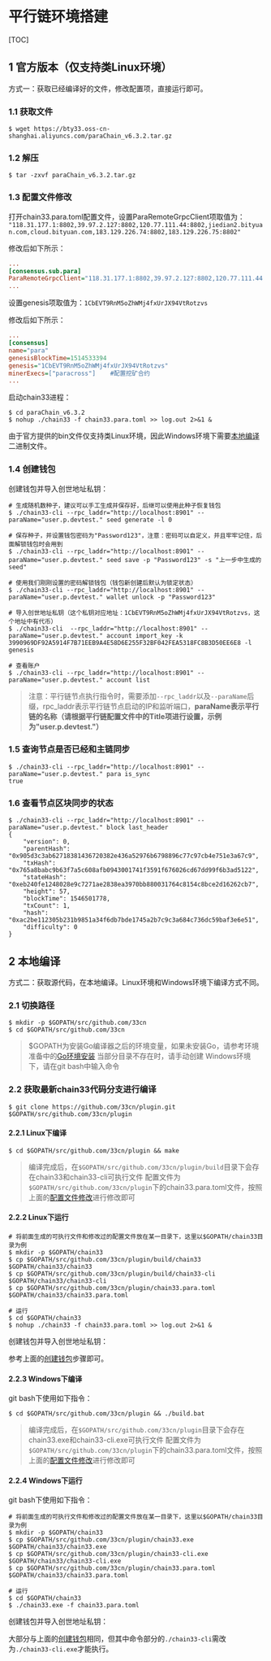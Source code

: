 # 平行链环境搭建

[TOC]

## 1 官方版本（仅支持类Linux环境）
方式一：获取已经编译好的文件，修改配置项，直接运行即可。

### 1.1 获取文件
```shell
$ wget https://bty33.oss-cn-shanghai.aliyuncs.com/paraChain_v6.3.2.tar.gz
```

### 1.2 解压
```shell
$ tar -zxvf paraChain_v6.3.2.tar.gz
```

### 1.3 配置文件修改

打开chain33.para.toml配置文件，设置ParaRemoteGrpcClient项取值为：  `"118.31.177.1:8802,39.97.2.127:8802,120.77.111.44:8802,jiedian2.bityuan.com,cloud.bityuan.com,183.129.226.74:8802,183.129.226.75:8802"`

修改后如下所示：

```ini
...
[consensus.sub.para]
ParaRemoteGrpcClient="118.31.177.1:8802,39.97.2.127:8802,120.77.111.44:8802,jiedian2.bityuan.com,cloud.bityuan.com,183.129.226.74:8802,183.129.226.75:8802"
...
```

设置genesis项取值为：`1CbEVT9RnM5oZhWMj4fxUrJX94VtRotzvs`

修改后如下所示：

```ini
...
[consensus]
name="para"
genesisBlockTime=1514533394
genesis="1CbEVT9RnM5oZhWMj4fxUrJX94VtRotzvs"
minerExecs=["paracross"]    #配置挖矿合约
...
```

启动chain33进程：

```shell
$ cd paraChain_v6.3.2
$ nohup ./chain33 -f chain33.para.toml >> log.out 2>&1 &
```

由于官方提供的bin文件仅支持类Linux环境，因此Windows环境下需要[本地编译](https://chain.33.cn/document/130#2%20%E6%9C%AC%E5%9C%B0%E7%BC%96%E8%AF%91)二进制文件。

### 1.4 创建钱包
创建钱包并导入创世地址私钥：

```shell
# 生成随机数种子，建议可以手工生成并保存好，后继可以使用此种子恢复钱包
$ ./chain33-cli --rpc_laddr="http://localhost:8901" --paraName="user.p.devtest." seed generate -l 0

# 保存种子，并设置钱包密码为"Password123"，注意：密码可以自定义，并且牢牢记住，后面解锁钱包时会用到
$ ./chain33-cli --rpc_laddr="http://localhost:8901" --paraName="user.p.devtest." seed save -p "Password123" -s "上一步中生成的seed"

# 使用我们刚刚设置的密码解锁钱包（钱包新创建后默认为锁定状态）
$ ./chain33-cli --rpc_laddr="http://localhost:8901" --paraName="user.p.devtest." wallet unlock -p "Password123"

# 导入创世地址私钥（这个私钥对应地址：1CbEVT9RnM5oZhWMj4fxUrJX94VtRotzvs，这个地址中有代币）
$ ./chain33-cli  --rpc_laddr="http://localhost:8901" --paraName="user.p.devtest." account import_key -k 3990969DF92A5914F7B71EEB9A4E58D6E255F32BF042FEA5318FC8B3D50EE6E8 -l genesis

# 查看账户
$ ./chain33-cli --rpc_laddr="http://localhost:8901" --paraName="user.p.devtest." account list
```
>注意：平行链节点执行指令时，需要添加`--rpc_laddr`以及`--paraName`后缀，rpc_laddr表示平行链节点启动的IP和监听端口，**paraName表示平行链的名称（请根据平行链配置文件中的Title项进行设置，示例为"user.p.devtest."）**

### 1.5 查询节点是否已经和主链同步

```shell
$ ./chain33-cli --rpc_laddr="http://localhost:8901" --paraName="user.p.devtest." para is_sync
true
```

### 1.6 查看节点区块同步的状态

```shell
$ ./chain33-cli --rpc_laddr="http://localhost:8901" --paraName="user.p.devtest." block last_header
{
    "version": 0,
    "parentHash": "0x905d3c3ab62718381436720382e436a52976b6798896c77c97cb4e751e3a67c9",
    "txHash": "0x765a8babc9b63f7a5c608afb0943001741f3591f676026cd67dd99f6b3ad5122",
    "stateHash": "0xeb240fe1248028e9c7271ae2838ea3970bb880031764c8154c8bce2d16262cb7",
    "height": 57,
    "blockTime": 1546501778,
    "txCount": 1,
    "hash": "0xac2be112305b231b9851a34f6db7bde1745a2b7c9c3a684c736dc59baf3e6e51",
    "difficulty": 0
}
```

## 2 本地编译
方式二：获取源代码，在本地编译。Linux环境和Windows环境下编译方式不同。

### 2.1 切换路径

```shell
$ mkdir -p $GOPATH/src/github.com/33cn
$ cd $GOPATH/src/github.com/33cn
```

>$GOPATH为安装Go编译器之后的环境变量，如果未安装Go，请参考环境准备中的[Go环境安装](https://chain.33.cn/document/81#1.1%20Go%20%E7%8E%AF%E5%A2%83%E5%AE%89%E8%A3%85)
>当部分目录不存在时，请手动创建
>Windows环境下，请在git bash中输入命令

### 2.2 获取最新chain33代码分支进行编译
```shell
$ git clone https://github.com/33cn/plugin.git $GOPATH/src/github.com/33cn/plugin
```

#### 2.2.1 Linux下编译
```shell
$ cd $GOPATH/src/github.com/33cn/plugin && make
```

>编译完成后，在`$GOPATH/src/github.com/33cn/plugin/build`目录下会存在chain33和chain33-cli可执行文件
>配置文件为`$GOPATH/src/github.com/33cn/plugin`下的chain33.para.toml文件，按照上面的[配置文件修改](https://chain.33.cn/document/130#1.3%20%E9%85%8D%E7%BD%AE%E6%96%87%E4%BB%B6%E4%BF%AE%E6%94%B9)进行修改即可

#### 2.2.2 Linux下运行

```shell
# 将前面生成的可执行文件和修改过的配置文件放在某一目录下，这里以$GOPATH/chain33目录为例
$ mkdir -p $GOPATH/chain33
$ cp $GOPATH/src/github.com/33cn/plugin/build/chain33 $GOPATH/chain33/chain33
$ cp $GOPATH/src/github.com/33cn/plugin/build/chain33-cli $GOPATH/chain33/chain33-cli
$ cp $GOPATH/src/github.com/33cn/plugin/chain33.para.toml $GOPATH/chain33/chain33.para.toml

# 运行
$ cd $GOPATH/chain33
$ nohup ./chain33 -f chain33.para.toml >> log.out 2>&1 &
```

创建钱包并导入创世地址私钥：

参考上面的[创建钱包](https://chain.33.cn/document/130#1.4%20%E5%88%9B%E5%BB%BA%E9%92%B1%E5%8C%85)步骤即可。

#### 2.2.3 Windows下编译
git bash下使用如下指令：

```shell
$ cd $GOPATH/src/github.com/33cn/plugin && ./build.bat
```

>编译完成后，在`$GOPATH/src/github.com/33cn/plugin`目录下会存在chain33.exe和chain33-cli.exe可执行文件
>配置文件为`$GOPATH/src/github.com/33cn/plugin`下的chain33.para.toml文件，按照上面的[配置文件修改](https://chain.33.cn/document/130#1.3%20%E9%85%8D%E7%BD%AE%E6%96%87%E4%BB%B6%E4%BF%AE%E6%94%B9)进行修改即可

#### 2.2.4 Windows下运行
git bash下使用如下指令：

```shell
# 将前面生成的可执行文件和修改过的配置文件放在某一目录下，这里以$GOPATH/chain33目录为例
$ mkdir -p $GOPATH/chain33
$ cp $GOPATH/src/github.com/33cn/plugin/chain33.exe $GOPATH/chain33/chain33.exe
$ cp $GOPATH/src/github.com/33cn/plugin/chain33-cli.exe $GOPATH/chain33/chain33-cli.exe
$ cp $GOPATH/src/github.com/33cn/plugin/chain33.para.toml $GOPATH/chain33/chain33.para.toml

# 运行
$ cd $GOPATH/chain33
$ ./chain33.exe -f chain33.para.toml
```

创建钱包并导入创世地址私钥：

大部分与上面的[创建钱包](https://chain.33.cn/document/130#1.4%20%E5%88%9B%E5%BB%BA%E9%92%B1%E5%8C%85)相同，但其中命令部分的`./chain33-cli`需改为`./chain33-cli.exe`才能执行。
